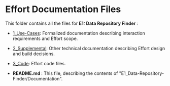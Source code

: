 # Effort Documentation Files

This folder contains all the files for <b> E1: Data Repository Finder </b>: 

* [1_Use-Cases](https://github.com/NIH-NICHD-Ecosystem/E1_Data-Repository-Finder/tree/main/Documentation/1_Use-Cases): Formalized documentation describing interaction requirements and Effort scope.

* [2_Supplemental](https://github.com/NIH-NICHD-Ecosystem/E1_Data-Repository-Finder/tree/main/Documentation/2_Supplemental): Other technical documentation describing Effort design and build decisions.

* [3_Code](https://github.com/NIH-NICHD-Ecosystem/E1_Data-Repository-Finder/tree/main/Documentation/3_Code): Effort code files.


* <b> README.md </b>: This file, describing the contents of "E1_Data-Repository-Finder/Documentation".

<br/>

